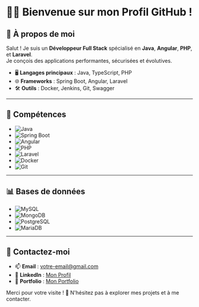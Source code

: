 # 👨‍💻 Bienvenue sur mon Profil GitHub !  

## 🌟 À propos de moi
Salut ! Je suis un **Développeur Full Stack** spécialisé en **Java**, **Angular**, **PHP**, et **Laravel**.  
Je conçois des applications performantes, sécurisées et évolutives.  

- 🖥️ **Langages principaux** : Java, TypeScript, PHP  
- 🌐 **Frameworks** : Spring Boot, Angular, Laravel  
- 🛠️ **Outils** : Docker, Jenkins, Git, Swagger  

---

## 🚀 Compétences

- ![Java](https://img.shields.io/badge/Java-ED8B00?style=for-the-badge&logo=java&logoColor=white)
- ![Spring Boot](https://img.shields.io/badge/Spring%20Boot-6DB33F?style=for-the-badge&logo=springboot&logoColor=white)
- ![Angular](https://img.shields.io/badge/Angular-DD0031?style=for-the-badge&logo=angular&logoColor=white)
- ![PHP](https://img.shields.io/badge/PHP-777BB4?style=for-the-badge&logo=php&logoColor=white)
- ![Laravel](https://img.shields.io/badge/Laravel-FF2D20?style=for-the-badge&logo=laravel&logoColor=white)
- ![Docker](https://img.shields.io/badge/Docker-2496ED?style=for-the-badge&logo=docker&logoColor=white)
- ![Git](https://img.shields.io/badge/Git-F05032?style=for-the-badge&logo=git&logoColor=white)

---

## 📊 Bases de données

- ![MySQL](https://img.shields.io/badge/MySQL-4479A1?style=for-the-badge&logo=mysql&logoColor=white)
- ![MongoDB](https://img.shields.io/badge/MongoDB-47A248?style=for-the-badge&logo=mongodb&logoColor=white)
- ![PostgreSQL](https://img.shields.io/badge/PostgreSQL-4169E1?style=for-the-badge&logo=postgresql&logoColor=white)
- ![MariaDB](https://img.shields.io/badge/MariaDB-003545?style=for-the-badge&logo=mariadb&logoColor=white)

---

## 💼 Contactez-moi

- 📫 **Email** : [votre-email@gmail.com](saifiwalid21@gmail.com)  
- 💼 **LinkedIn** : [Mon Profil](https://www.linkedin.com/in/walid-saifi/)  
- 🌟 **Portfolio** : [Mon Portfolio](https://votre-portfolio.com)  

Merci pour votre visite ! 🚀 N'hésitez pas à explorer mes projets et à me contacter.  
